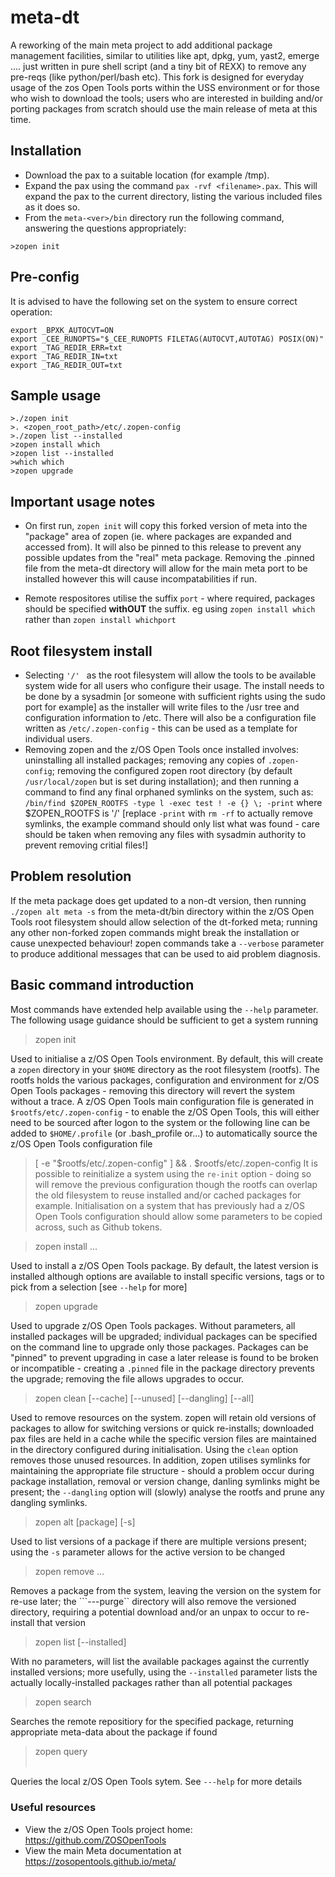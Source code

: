 # meta-dt
A reworking of the main meta project to add additional package management facilities, similar to utilities like apt, dpkg, yum, yast2, emerge .... just written in pure shell script (and a tiny bit of REXX) to remove any pre-reqs (like python/perl/bash etc).
This fork is designed for everyday usage of the zos Open Tools ports within the USS environment or for those who wish to download the tools; users who are interested in building and/or porting packages from scratch should use the main release of meta at this time.

## Installation
- Download the pax to a suitable location (for example /tmp).
- Expand the pax using the command ```pax -rvf <filename>.pax```.  This will expand the pax to the current directory, listing the various included files as it does so.
- From the ```meta-<ver>/bin``` directory run the following command, answering the questions appropriately:
```
>zopen init
```


## Pre-config
It is advised to have the following set on the system to ensure correct operation:
```
export _BPXK_AUTOCVT=ON
export _CEE_RUNOPTS="$_CEE_RUNOPTS FILETAG(AUTOCVT,AUTOTAG) POSIX(ON)"
export _TAG_REDIR_ERR=txt
export _TAG_REDIR_IN=txt
export _TAG_REDIR_OUT=txt
```

## Sample usage
```
>./zopen init
>. <zopen_root_path>/etc/.zopen-config
>./zopen list --installed
>zopen install which
>zopen list --installed
>which which
>zopen upgrade
```

## Important usage notes
- On first run, ```zopen init``` will copy this forked version of meta into the "package" area of zopen (ie. where packages are expanded and accessed from).  It will also be pinned to this release to prevent any possible updates from the "real" meta package. Removing the .pinned file from the meta-dt directory will allow for the main meta port to be installed however this will cause incompatabilities if run.

- Remote respositores utilise the suffix ```port``` - where required, packages should be specified **withOUT** the suffix. eg using ```zopen install which``` rather than ```zopen install whichport```

## Root filesystem install
- Selecting ```'/' ``` as the root filesystem will allow the tools to be available system wide for all users who configure their usage. The install needs to be done by a sysadmin [or someone with sufficient rights using the sudo port for example] as the installer will write files to the /usr tree and configuration information to /etc. There will also be a configuration file written as ```/etc/.zopen-config``` - this can be used as a template for individual users. 
- Removing zopen and the z/OS Open Tools once installed involves: uninstalling all installed packages; removing any copies of ```.zopen-config```; removing the configured zopen root directory (by default ```/usr/local/zopen``` but is set during installation); and then running a command to find any final orphaned symlinks on the system, such as: ```/bin/find $ZOPEN_ROOTFS -type l -exec test ! -e {} \; -print```  where $ZOPEN_ROOTFS is '/' [replace `-print` with `rm -rf` to actually remove symlinks, the example command should only list what was found - care should be taken when removing any files with sysadmin authority to prevent removing critial files!]


## Problem resolution
If the meta package does get updated to a non-dt version, then running ```./zopen alt meta -s``` from the meta-dt/bin directory within the z/OS Open Tools root filesystem should allow selection of the dt-forked meta; running any other non-forked zopen commands might break the installation or cause unexpected behaviour! 
zopen commands take a ```--verbose``` parameter to produce additional messages that can be used to aid problem diagnosis.

## Basic command introduction
Most commands have extended help available using the ```--help``` parameter.  The following usage guidance should be sufficient to get a system running

>zopen init

Used to initialise a z/OS Open Tools environment. By default, this will create a ```zopen``` directory in your ```$HOME``` directory as the root filesystem (rootfs).  The rootfs holds the various packages, configuration and environment for z/OS Open Tools packages - removing this directory will revert the system without a trace.  A z/OS Open Tools main configuration file is generated in ```$rootfs/etc/.zopen-config``` - to enable the z/OS Open Tools, this will either need to be sourced after logon to the system or the following line can be added to ```$HOME/.profile``` (or .bash_profile or...) to automatically source the z/OS Open Tools configuration file
>[ -e "$rootfs/etc/.zopen-config" ] && . $rootfs/etc/.zopen-config
It is possible to reinitialize a system using the ```re-init``` option - doing so will remove the previous configuration though the rootfs can overlap the old filesystem to reuse installed and/or cached packages for example.  Initialisation on a system that has previously had a z/OS Open Tools configuration should allow some parameters to be copied across, such as Github tokens.

>zopen install <package>...

Used to install a z/OS Open Tools package.  By default, the latest version is installed although options are available to install specific versions, tags or to pick from a selection [see ```--help``` for more]

>zopen upgrade

Used to upgrade z/OS Open Tools packages.  Without parameters, all installed packages will be upgraded; individual packages can be specified on the command line to upgrade only those packages.  Packages can be "pinned" to prevent upgrading in case a later release is found to be broken or incompatible - creating a ```.pinned``` file in the package directory prevents the upgrade; removing the file allows upgrades to occur.

>zopen clean [--cache] [--unused] [--dangling] [--all]

Used to remove resources on the system.  zopen will retain old versions of packages to allow for switching versions or quick re-installs; downloaded pax files are held in a cache while the specific version files are maintained in the directory configured during initialisation.  Using the ```clean``` option removes those unused resources.  In addition, zopen utilises symlinks for maintaining the appropriate file structure - should a problem occur during package installation, removal or version change, danling symlinks might be present; the ``--dangling`` option will (slowly) analyse the rootfs and prune any dangling symlinks.

>zopen alt [package] [-s]

Used to list versions of a package if there are multiple versions present; using the ```-s``` parameter allows for the active version to be changed

>zopen remove <package>...

Removes a package from the system, leaving the version on the system for re-use later; the ```---purge`` directory will also remove the versioned directory, requiring a potential download and/or an unpax to occur to re-install that version


>zopen list [--installed]

With no parameters, will list the available packages against the currently installed versions; more usefully, using the ```--installed``` parameter lists the actually locally-installed packages rather than all potential packages

>zopen search <package>

Searches the remote repositiory for the specified package, returning appropriate meta-data about the package if found

>zopen query <option>

Queries the local z/OS Open Tools sytem. See ```---help``` for more details




### Useful resources
- View the z/OS Open Tools project home: https://github.com/ZOSOpenTools
- View the main Meta documentation at https://zosopentools.github.io/meta/


